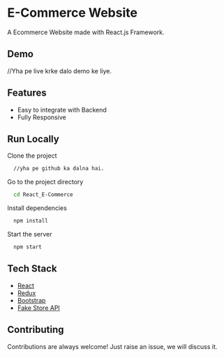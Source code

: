 # E-Commerce Website

A Ecommerce Website made with React.js Framework.


## Demo

//Yha pe live krke dalo demo ke liye.

## Features

- Easy to integrate with Backend
- Fully Responsive






## Run Locally

Clone the project

```bash
  //yha pe github ka dalna hai.
```

Go to the project directory

```bash
  cd React_E-Commerce
```

Install dependencies

```bash
  npm install
```

Start the server

```bash
  npm start
```



## Tech Stack

* [React](https://reactjs.org/)
* [Redux](https://redux.js.org/)
* [Bootstrap](https://getbootstrap.com/)
* [Fake Store API](https://fakestoreapi.com/)

## Contributing

Contributions are always welcome!
Just raise an issue, we will discuss it.





